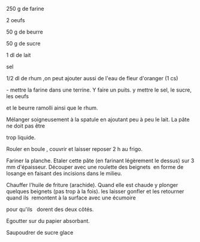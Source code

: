 250 g de farine

2 oeufs

50 g de beurre

50 g de sucre

1 dl de lait

sel

1/2 dl de rhum ,on peut ajouter aussi de l'eau de fleur d'oranger (1 cs)

\- mettre la farine dans une terrine. Y faire un puits. y mettre le sel, le sucre, les oeufs 

et le beurre ramolli ainsi que le rhum.

Mélanger soigneusement à la spatule en ajoutant peu à peu le lait. La pâte ne doit pas être

trop liquide.

Rouler en boule , couvrir et laisser reposer 2 h au frigo.

Fariner la planche. Etaler cette pâte (en farinant légèrement le dessus) sur 3 mm d'épaisseur. Découper avec une roulette des beignets  en forme de losange en faisant des incisions dans le milieu.

Chauffer l'huile de friture (arachide). Quand elle est chaude y plonger quelques beignets (pas trop à la fois). les laisser gonfler et les retourner quand ils  remontent à la surface avec une écumoire

pour qu'ils   dorent des deux côtés.

Egoutter sur du papier absorbant.

Saupoudrer de sucre glace